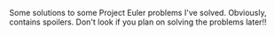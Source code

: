 Some solutions to some Project Euler problems I've solved. Obviously, contains
spoilers. Don't look if you plan on solving the problems later!!
